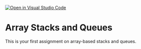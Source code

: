 [![Open in Visual Studio Code](https://classroom.github.com/assets/open-in-vscode-718a45dd9cf7e7f842a935f5ebbe5719a5e09af4491e668f4dbf3b35d5cca122.svg)](https://classroom.github.com/online_ide?assignment_repo_id=11701991&assignment_repo_type=AssignmentRepo)
# Array Stacks and Queues

This is your first assignment on array-based stacks and queues.